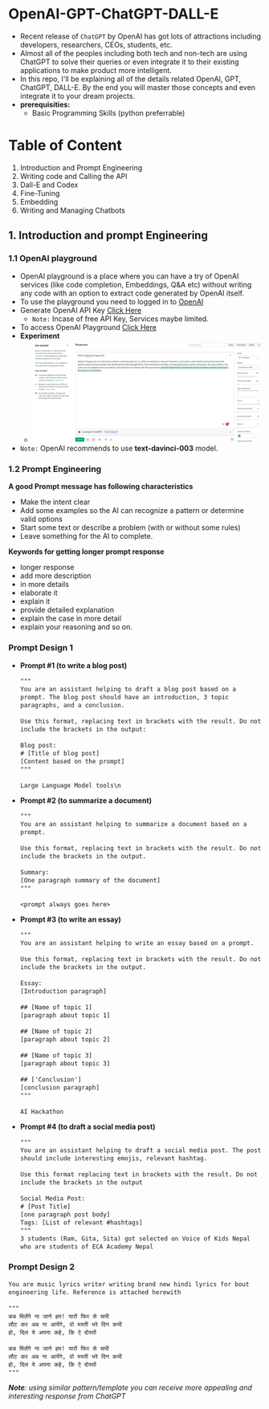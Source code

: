 # OpenAI-GPT-ChatGPT-DALL-E
- Recent release of `ChatGPT` by OpenAI has got lots of attractions including developers, researchers, CEOs, students, etc.
- Almost all of the peoples including both tech and non-tech are using ChatGPT to solve their queries or even integrate it to their existing applications to make product more intelligent.
- In this repo, I'll be explaining all of the details related OpenAI, GPT, ChatGPT, DALL-E. By the end you will master those concepts and even integrate it to your dream projects.
- **prerequisities:**
    - Basic Programming Skills (python preferrable)

# Table of Content
1. Introduction and Prompt Engineering
2. Writing code and Calling the API
3. Dall-E and Codex
4. Fine-Tuning
5. Embedding
6. Writing and Managing Chatbots


## 1. Introduction and prompt Engineering
### 1.1 OpenAI playground  
- OpenAI playground is a place where you can have a try of OpenAI services (like code completion, Embeddings, Q&A etc) without writing any code with an option to extract code generated by OpenAI itself.
- To use the playground you need to logged in to [OpenAI](https://openai.com/)
- Generate OpenAI API Key [Click Here](https://platform.openai.com/account/api-keys)
    - `Note:` Incase of free API Key, Services maybe limited.
- To access OpenAI Playground [Click Here](https://platform.openai.com/playground)
- **Experiment**
    - <img src='images/1.png' width='600'>
- `Note:` OpenAI recommends to use **text-davinci-003** model.

### 1.2 Prompt Engineering

**A good Prompt message has following characteristics**  
 - Make the intent clear 
 - Add some examples so the AI can recognize a pattern or determine valid options
 - Start some text or describe a problem (with or without some rules)
 - Leave something for the AI to complete.   


**Keywords for getting longer prompt response**
 - longer response
 - add more description
 - in more details
 - elaborate it
 - explain it
 - provide detailed explanation
 - explain the case in more detail
 - explain your reasoning and so on.  

### Prompt Design 1

 - **Prompt #1 (to write a blog post)**    
    ```
    """
    You are an assistant helping to draft a blog post based on a prompt. The blog post should have an introduction, 3 topic paragraphs, and a conclusion.  

    Use this format, replacing text in brackets with the result. Do not include the brackets in the output:  

    Blog post:
    # [Title of blog post]
    [Content based on the prompt]
    """

    Large Language Model tools\n
    ```
- **Prompt #2 (to summarize a document)**  
    ```
    """
    You are an assistant helping to summarize a document based on a prompt. 
    
    Use this format, replacing text in brackets with the result. Do not include the brackets in the output.

    Summary:
    [One paragraph summary of the document]
    """

    <prompt always goes here>
    ```
- **Prompt #3 (to write an essay)**
    ```
    """
    You are an assistant helping to write an essay based on a prompt.
    
    Use this format, replacing text in brackets with the result. Do not include the brackets in the output.

    Essay:
    [Introduction paragraph]

    ## [Name of topic 1]
    [paragraph about topic 1]

    ## [Name of topic 2]
    [paragraph about topic 2]

    ## [Name of topic 3]
    [paragraph about topic 3]

    ## ['Conclusion']
    [conclusion paragraph]
    """

    AI Hackathon  
    ```

- **Prompt #4 (to draft a social media post)**
    ```
    """
    You are an assistant helping to draft a social media post. The post should include interesting emojis, relevant hashtag.

    Use this format replacing text in brackets with the result. Do not include the brackets in the output

    Social Media Post:
    # [Post Title]
    [one paragraph post body]
    Tags: [List of relevant #hashtags]
    """
    3 students (Ram, Gita, Sita) got selected on Voice of Kids Nepal who are students of ECA Academy Nepal
    ```

### Prompt Design 2

```
You are music lyrics writer writing brand new hindi lyrics for bout engineering life. Reference is attached herewith

"""
कब मिलेंगे ना जाने हम! यारों फिर से सभी
लौट कर अब ना आयेंगे, वो मस्ती भरे दिन कभी
हो, दिल ये अपना कहे, कि ऐ दोस्तों

कब मिलेंगे ना जाने हम! यारों फिर से सभी
लौट कर अब ना आयेंगे, वो मस्ती भरे दिन कभी
हो, दिल ये अपना कहे, कि ऐ दोस्तों
"""
```


_**Note**: using similar pattern/template you can receive more appealing and interesting response from ChatGPT_

